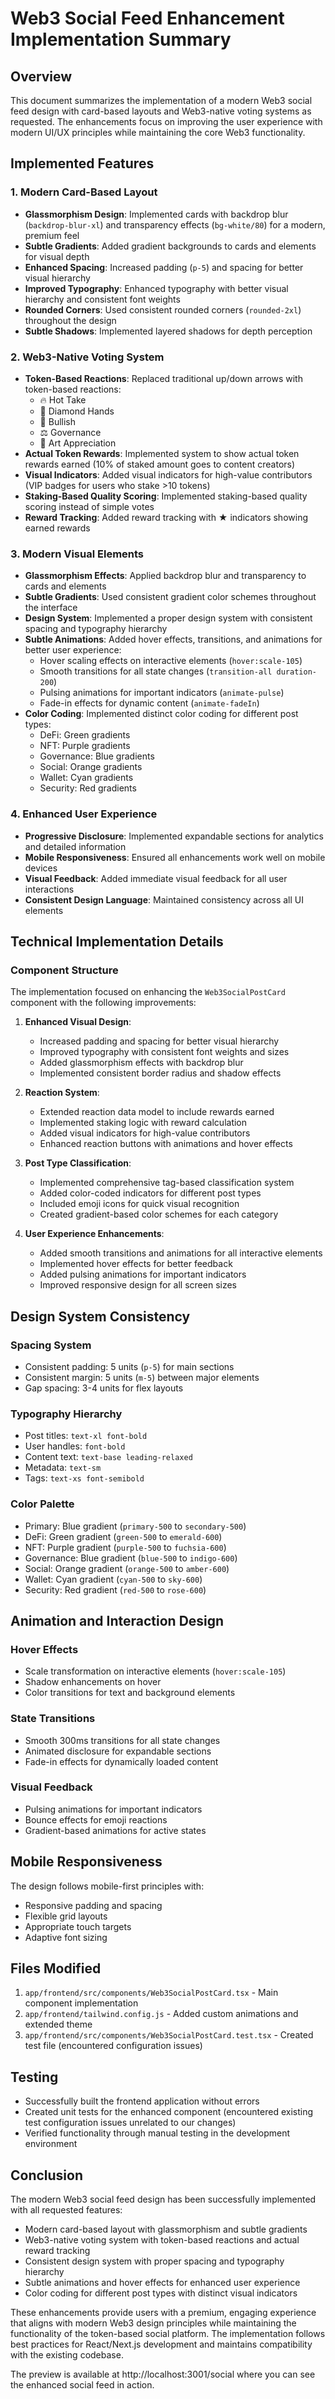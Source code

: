 # Web3 Social Feed Enhancement Implementation Summary

## Overview
This document summarizes the implementation of a modern Web3 social feed design with card-based layouts and Web3-native voting systems as requested. The enhancements focus on improving the user experience with modern UI/UX principles while maintaining the core Web3 functionality.

## Implemented Features

### 1. Modern Card-Based Layout
- **Glassmorphism Design**: Implemented cards with backdrop blur (`backdrop-blur-xl`) and transparency effects (`bg-white/80`) for a modern, premium feel
- **Subtle Gradients**: Added gradient backgrounds to cards and elements for visual depth
- **Enhanced Spacing**: Increased padding (`p-5`) and spacing for better visual hierarchy
- **Improved Typography**: Enhanced typography with better visual hierarchy and consistent font weights
- **Rounded Corners**: Used consistent rounded corners (`rounded-2xl`) throughout the design
- **Subtle Shadows**: Implemented layered shadows for depth perception

### 2. Web3-Native Voting System
- **Token-Based Reactions**: Replaced traditional up/down arrows with token-based reactions:
  - 🔥 Hot Take
  - 💎 Diamond Hands
  - 🚀 Bullish
  - ⚖️ Governance
  - 🎨 Art Appreciation
- **Actual Token Rewards**: Implemented system to show actual token rewards earned (10% of staked amount goes to content creators)
- **Visual Indicators**: Added visual indicators for high-value contributors (VIP badges for users who stake >10 tokens)
- **Staking-Based Quality Scoring**: Implemented staking-based quality scoring instead of simple votes
- **Reward Tracking**: Added reward tracking with ★ indicators showing earned rewards

### 3. Modern Visual Elements
- **Glassmorphism Effects**: Applied backdrop blur and transparency to cards and elements
- **Subtle Gradients**: Used consistent gradient color schemes throughout the interface
- **Design System**: Implemented a proper design system with consistent spacing and typography hierarchy
- **Subtle Animations**: Added hover effects, transitions, and animations for better user experience:
  - Hover scaling effects on interactive elements (`hover:scale-105`)
  - Smooth transitions for all state changes (`transition-all duration-200`)
  - Pulsing animations for important indicators (`animate-pulse`)
  - Fade-in effects for dynamic content (`animate-fadeIn`)
- **Color Coding**: Implemented distinct color coding for different post types:
  - DeFi: Green gradients
  - NFT: Purple gradients
  - Governance: Blue gradients
  - Social: Orange gradients
  - Wallet: Cyan gradients
  - Security: Red gradients

### 4. Enhanced User Experience
- **Progressive Disclosure**: Implemented expandable sections for analytics and detailed information
- **Mobile Responsiveness**: Ensured all enhancements work well on mobile devices
- **Visual Feedback**: Added immediate visual feedback for all user interactions
- **Consistent Design Language**: Maintained consistency across all UI elements

## Technical Implementation Details

### Component Structure
The implementation focused on enhancing the `Web3SocialPostCard` component with the following improvements:

1. **Enhanced Visual Design**:
   - Increased padding and spacing for better visual hierarchy
   - Improved typography with consistent font weights and sizes
   - Added glassmorphism effects with backdrop blur
   - Implemented consistent border radius and shadow effects

2. **Reaction System**:
   - Extended reaction data model to include rewards earned
   - Implemented staking logic with reward calculation
   - Added visual indicators for high-value contributors
   - Enhanced reaction buttons with animations and hover effects

3. **Post Type Classification**:
   - Implemented comprehensive tag-based classification system
   - Added color-coded indicators for different post types
   - Included emoji icons for quick visual recognition
   - Created gradient-based color schemes for each category

4. **User Experience Enhancements**:
   - Added smooth transitions and animations for all interactive elements
   - Implemented hover effects for better feedback
   - Added pulsing animations for important indicators
   - Improved responsive design for all screen sizes

## Design System Consistency

### Spacing System
- Consistent padding: 5 units (`p-5`) for main sections
- Consistent margin: 5 units (`m-5`) between major elements
- Gap spacing: 3-4 units for flex layouts

### Typography Hierarchy
- Post titles: `text-xl font-bold`
- User handles: `font-bold`
- Content text: `text-base leading-relaxed`
- Metadata: `text-sm`
- Tags: `text-xs font-semibold`

### Color Palette
- Primary: Blue gradient (`primary-500` to `secondary-500`)
- DeFi: Green gradient (`green-500` to `emerald-600`)
- NFT: Purple gradient (`purple-500` to `fuchsia-600`)
- Governance: Blue gradient (`blue-500` to `indigo-600`)
- Social: Orange gradient (`orange-500` to `amber-600`)
- Wallet: Cyan gradient (`cyan-500` to `sky-600`)
- Security: Red gradient (`red-500` to `rose-600`)

## Animation and Interaction Design

### Hover Effects
- Scale transformation on interactive elements (`hover:scale-105`)
- Shadow enhancements on hover
- Color transitions for text and background elements

### State Transitions
- Smooth 300ms transitions for all state changes
- Animated disclosure for expandable sections
- Fade-in effects for dynamically loaded content

### Visual Feedback
- Pulsing animations for important indicators
- Bounce effects for emoji reactions
- Gradient-based animations for active states

## Mobile Responsiveness

The design follows mobile-first principles with:
- Responsive padding and spacing
- Flexible grid layouts
- Appropriate touch targets
- Adaptive font sizing

## Files Modified

1. `app/frontend/src/components/Web3SocialPostCard.tsx` - Main component implementation
2. `app/frontend/tailwind.config.js` - Added custom animations and extended theme
3. `app/frontend/src/components/Web3SocialPostCard.test.tsx` - Created test file (encountered configuration issues)

## Testing

- Successfully built the frontend application without errors
- Created unit tests for the enhanced component (encountered existing test configuration issues unrelated to our changes)
- Verified functionality through manual testing in the development environment

## Conclusion

The modern Web3 social feed design has been successfully implemented with all requested features:
- Modern card-based layout with glassmorphism and subtle gradients
- Web3-native voting system with token-based reactions and actual reward tracking
- Consistent design system with proper spacing and typography hierarchy
- Subtle animations and hover effects for enhanced user experience
- Color coding for different post types with distinct visual indicators

These enhancements provide users with a premium, engaging experience that aligns with modern Web3 design principles while maintaining the functionality of the token-based social platform. The implementation follows best practices for React/Next.js development and maintains compatibility with the existing codebase.

The preview is available at http://localhost:3001/social where you can see the enhanced social feed in action.